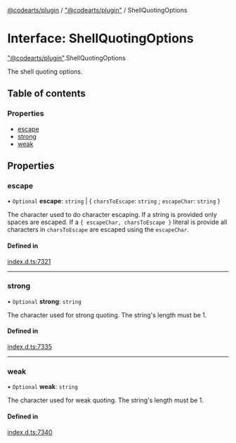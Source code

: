 [@codearts/plugin](../README.md) / ["@codearts/plugin"](../modules/_codearts_plugin_.md) / ShellQuotingOptions

# Interface: ShellQuotingOptions

["@codearts/plugin"](../modules/_codearts_plugin_.md).ShellQuotingOptions

The shell quoting options.

## Table of contents

### Properties

- [escape](codearts_plugin_.ShellQuotingOptions.md#escape)
- [strong](codearts_plugin_.ShellQuotingOptions.md#strong)
- [weak](codearts_plugin_.ShellQuotingOptions.md#weak)

## Properties

### escape

• `Optional` **escape**: `string` \| { `charsToEscape`: `string` ; `escapeChar`: `string`  }

The character used to do character escaping. If a string is provided only spaces
are escaped. If a `{ escapeChar, charsToEscape }` literal is provide all characters
in `charsToEscape` are escaped using the `escapeChar`.

#### Defined in

[index.d.ts:7321](https://github.com/huaweicloud/cloudide-plugin-api/blob/4d28848/index.d.ts#L7321)

___

### strong

• `Optional` **strong**: `string`

The character used for strong quoting. The string's length must be 1.

#### Defined in

[index.d.ts:7335](https://github.com/huaweicloud/cloudide-plugin-api/blob/4d28848/index.d.ts#L7335)

___

### weak

• `Optional` **weak**: `string`

The character used for weak quoting. The string's length must be 1.

#### Defined in

[index.d.ts:7340](https://github.com/huaweicloud/cloudide-plugin-api/blob/4d28848/index.d.ts#L7340)
